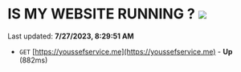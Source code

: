 # IS MY WEBSITE RUNNING ? [![](https://img.shields.io/static/v1?label=Sponsor&message=%E2%9D%A4&logo=GitHub&color=%23fe8e86)](https://github.com/sponsors/<username>)

Last updated: **7/27/2023, 8:29:51 AM**

- `GET` [https://youssefservice.me](https://youssefservice.me) - **Up** (882ms)
